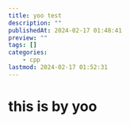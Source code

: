 ```yaml
---
title: yoo test
description: ""
publishedAt: 2024-02-17 01:48:41
preview: ""
tags: []
categories:
    - cpp
lastmod: 2024-02-17 01:52:31
---
```


# this is by yoo 
